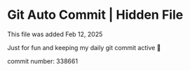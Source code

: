 # Git Auto Commit | Hidden File

This file was added Feb 12, 2025

Just for fun and keeping my daily git commit active 🤪

commit number: 338661
